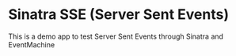 # Sinatra SSE (Server Sent Events)

This is a demo app to test Server Sent Events through Sinatra and EventMachine
